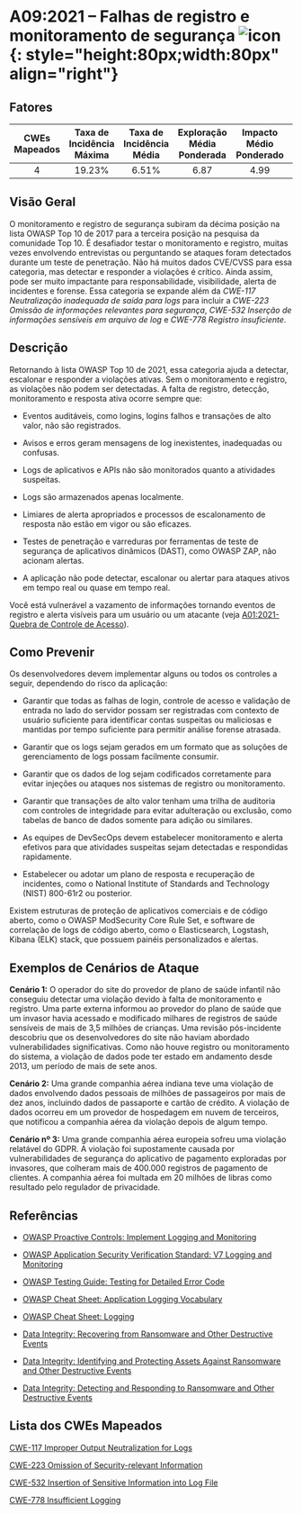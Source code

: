 # A09:2021 – Falhas de registro e monitoramento de segurança    ![icon](assets/TOP_10_Icons_Final_Security_Logging_and_Monitoring_Failures.png){: style="height:80px;width:80px" align="right"}

## Fatores

| CWEs Mapeados | Taxa de Incidência Máxima | Taxa de Incidência Média | Exploração Média Ponderada | Impacto Médio Ponderado | Cobertura Máxima | Cobertura Média | Total de ocorrências | Total de CVEs |
|:-------------:|:--------------------:|:--------------------:|:--------------:|:--------------:|:----------------------:|:---------------------:|:-------------------:|:------------:|
| 4           | 19.23%             | 6.51%              | 6.87                 | 4.99                | 53.67%       | 39.97%       | 53,615            | 242        |

## Visão Geral

O monitoramento e registro de segurança subiram da décima posição na lista OWASP Top 10 de 2017 para a terceira posição na pesquisa da comunidade Top 10. É desafiador testar o monitoramento e registro, muitas vezes envolvendo entrevistas ou perguntando se ataques foram detectados durante um teste de penetração. Não há muitos dados CVE/CVSS para essa categoria, mas detectar e responder a violações é crítico. Ainda assim, pode ser muito impactante para responsabilidade, visibilidade, alerta de incidentes e forense. Essa categoria se expande além da *CWE-117 Neutralização inadequada de saída para logs* para incluir a *CWE-223 Omissão de informações relevantes para segurança*, *CWE-532 Inserção de informações sensíveis em arquivo de log* e *CWE-778 Registro insuficiente*.

## Descrição

Retornando à lista OWASP Top 10 de 2021, essa categoria ajuda a detectar, escalonar e responder a violações ativas. Sem o monitoramento e registro, as violações não podem ser detectadas. A falta de registro, detecção, monitoramento e resposta ativa ocorre sempre que:

- Eventos auditáveis, como logins, logins falhos e transações de alto valor, não são registrados.

- Avisos e erros geram mensagens de log inexistentes, inadequadas ou confusas.

- Logs de aplicativos e APIs não são monitorados quanto a atividades suspeitas.

- Logs são armazenados apenas localmente.

- Limiares de alerta apropriados e processos de escalonamento de resposta não estão em vigor ou são eficazes.

- Testes de penetração e varreduras por ferramentas de teste de segurança de aplicativos dinâmicos (DAST), como OWASP ZAP, não acionam alertas.

- A aplicação não pode detectar, escalonar ou alertar para ataques ativos em tempo real ou quase em tempo real.

Você está vulnerável a vazamento de informações tornando eventos de registro e alerta visíveis para um usuário ou um atacante 
(veja [A01:2021-Quebra de Controle de Acesso](A01_2021-Broken_Access_Control.pt_BR.md)).

## Como Prevenir

Os desenvolvedores devem implementar alguns ou todos os controles a seguir, dependendo do risco da aplicação:

- Garantir que todas as falhas de login, controle de acesso e validação de entrada no lado do servidor possam ser registradas com contexto de usuário suficiente para identificar contas suspeitas ou maliciosas e mantidas por tempo suficiente para permitir análise forense atrasada.

- Garantir que os logs sejam gerados em um formato que as soluções de gerenciamento de logs possam facilmente consumir.

- Garantir que os dados de log sejam codificados corretamente para evitar injeções ou ataques nos sistemas de registro ou monitoramento.

- Garantir que transações de alto valor tenham uma trilha de auditoria com controles de integridade para evitar adulteração ou exclusão, como tabelas de banco de dados somente para adição ou similares.

- As equipes de DevSecOps devem estabelecer monitoramento e alerta efetivos para que atividades suspeitas sejam detectadas e respondidas rapidamente.

- Estabelecer ou adotar um plano de resposta e recuperação de incidentes, como o National Institute of Standards and Technology (NIST) 800-61r2 ou posterior.

Existem estruturas de proteção de aplicativos comerciais e de código aberto, como o OWASP ModSecurity Core Rule Set, e software de correlação de logs de código aberto, como o Elasticsearch, Logstash, Kibana (ELK) stack, que possuem painéis personalizados e alertas.

## Exemplos de Cenários de Ataque

**Cenário 1:** O operador do site do provedor de plano de saúde infantil não conseguiu detectar uma violação devido à falta de monitoramento e registro. Uma parte externa informou ao provedor do plano de saúde que um invasor havia acessado e modificado milhares de registros de saúde sensíveis de mais de 3,5 milhões de crianças. Uma revisão pós-incidente descobriu que os desenvolvedores do site não haviam abordado vulnerabilidades significativas. Como não houve registro ou monitoramento do sistema, a violação de dados pode ter estado em andamento desde 2013, um período de mais de sete anos.

**Cenário 2:** Uma grande companhia aérea indiana teve uma violação de dados envolvendo dados pessoais de milhões de passageiros por mais de dez anos, incluindo dados de passaporte e cartão de crédito. A violação de dados ocorreu em um provedor de hospedagem em nuvem de terceiros, que notificou a companhia aérea da violação depois de algum tempo.

**Cenário nº 3:** Uma grande companhia aérea europeia sofreu uma violação relatável do GDPR. A violação foi supostamente causada por vulnerabilidades de segurança do aplicativo de pagamento exploradas por invasores, que colheram mais de 400.000 registros de pagamento de clientes. A companhia aérea foi multada em 20 milhões de libras como resultado pelo regulador de privacidade.

## Referências

- [OWASP Proactive Controls: Implement Logging and Monitoring](https://owasp.org/www-project-proactive-controls/v3/en/c9-security-logging.html)

- [OWASP Application Security Verification Standard: V7 Logging and Monitoring](https://owasp.org/www-project-application-security-verification-standard)

- [OWASP Testing Guide: Testing for Detailed Error Code](https://owasp.org/www-project-web-security-testing-guide/v41/4-Web_Application_Security_Testing/08-Testing_for_Error_Handling/01-Testing_for_Error_Code)

- [OWASP Cheat Sheet: Application Logging Vocabulary](https://cheatsheetseries.owasp.org/cheatsheets/Application_Logging_Vocabulary_Cheat_Sheet.html)

- [OWASP Cheat Sheet: Logging](https://cheatsheetseries.owasp.org/cheatsheets/Logging_Cheat_Sheet.html)

- [Data Integrity: Recovering from Ransomware and Other Destructive Events](https://csrc.nist.gov/publications/detail/sp/1800-11/final)

- [Data Integrity: Identifying and Protecting Assets Against Ransomware and Other Destructive Events](https://csrc.nist.gov/publications/detail/sp/1800-25/final)

- [Data Integrity: Detecting and Responding to Ransomware and Other Destructive Events](https://csrc.nist.gov/publications/detail/sp/1800-26/final)

## Lista dos CWEs Mapeados

[CWE-117 Improper Output Neutralization for Logs](https://cwe.mitre.org/data/definitions/117.html)

[CWE-223 Omission of Security-relevant Information](https://cwe.mitre.org/data/definitions/223.html)

[CWE-532 Insertion of Sensitive Information into Log File](https://cwe.mitre.org/data/definitions/532.html)

[CWE-778 Insufficient Logging](https://cwe.mitre.org/data/definitions/778.html)
